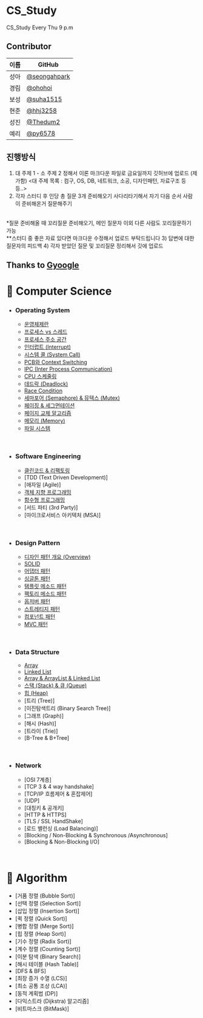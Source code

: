 # CS_Study
CS_Study Every Thu 9 p.m

## Contributor
|이름|GitHub|
|---|---|
|성아|[@seongahpark](https://github.com/seongahpark)|
|경림|[@ohohoi](https://github.com/ohohoi)|
|보성|[@suha1515](https://github.com/suha1515)|
|현준|[@hhj3258](https://github.com/hhj3258)|
|성진|[@Thedum2](https://github.com/Thedum2)|
|예리|[@py6578](https://github.com/py6578)|

## 진행방식
1) 대 주제 1 - 소 주제 2 정해서 이론 마크다운 파일로 금요일까지 깃허브에 업로드 (제가함)
<대 주제 목록 : 컴구, OS, DB, 네트워크, 소공, 디자인패턴, 자료구조 등등..>
2) 각자 스터디 후 인당 총 질문 3개 준비해오기
사다리타기해서 자기 다음 순서 사람이 준비해온거 질문해주기
<br>
*질문 준비해올 때 꼬리질문 준비해오기, 메인 질문자 이외 다른 사람도 꼬리질문하기 가능
<br>
**스터디 중 좋은 자료 있다면 마크다운 수정해서 업로드 부탁드립니다
3) 답변에 대한 질문자의 피드백
4) 각자 받았던 질문 및 꼬리질문 정리해서 깃에 업로드

Thanks to 
[Gyoogle](https://gyoogle.dev/blog/)
---
# 📌 Computer Science
- ### Operating System

  - [운영체제란](https://github.com/seongahpark/CS_Study/blob/ef77f2eb80d326f18b12625e18e9e3a01d54df83/Week03_Operating%20System/Week3%20-%20Operating%20System%20(1).md)
  - [프로세스 vs 스레드](https://github.com/seongahpark/CS_Study/blob/ef77f2eb80d326f18b12625e18e9e3a01d54df83/Week03_Operating%20System/Week3%20-%20Operating%20System%20(1).md)
  - [프로세스 주소 공간](https://github.com/seongahpark/CS_Study/blob/ef77f2eb80d326f18b12625e18e9e3a01d54df83/Week03_Operating%20System/Week3%20-%20Operating%20System%20(1).md)
  - [인터럽트 (Interrupt)](https://github.com/seongahpark/CS_Study/blob/ef77f2eb80d326f18b12625e18e9e3a01d54df83/Week03_Operating%20System/Week3%20-%20Operating%20System%20(1).md)
  - [시스템 콜 (System Call)](https://github.com/seongahpark/CS_Study/blob/ef77f2eb80d326f18b12625e18e9e3a01d54df83/Week03_Operating%20System/Week3%20-%20Operating%20System%20(1).md)
  - [PCB와 Context Switching](https://github.com/seongahpark/CS_Study/blob/ef77f2eb80d326f18b12625e18e9e3a01d54df83/Week04_Operating%20System/Week%204%20-%20Operating%20System.md)
  - [IPC (Inter Process Communication)](https://github.com/seongahpark/CS_Study/blob/ef77f2eb80d326f18b12625e18e9e3a01d54df83/Week04_Operating%20System/Week%204%20-%20Operating%20System.md)
  - [CPU 스케줄링](https://github.com/seongahpark/CS_Study/blob/ef77f2eb80d326f18b12625e18e9e3a01d54df83/Week04_Operating%20System/Week%204%20-%20Operating%20System.md)
  - [데드락 (Deadlock)](https://github.com/seongahpark/CS_Study/blob/ef77f2eb80d326f18b12625e18e9e3a01d54df83/Week05_Operating%20System/Week%205%20-%20Operating%20System.md)
  - [Race Condition](https://github.com/seongahpark/CS_Study/blob/ef77f2eb80d326f18b12625e18e9e3a01d54df83/Week05_Operating%20System/Week%205%20-%20Operating%20System.md)
  - [세마포어 (Semaphore) & 뮤텍스 (Mutex)](https://github.com/seongahpark/CS_Study/blob/ef77f2eb80d326f18b12625e18e9e3a01d54df83/Week05_Operating%20System/Week%205%20-%20Operating%20System.md)
  - [페이징 & 세그먼테이션](https://github.com/seongahpark/CS_Study/blob/ef77f2eb80d326f18b12625e18e9e3a01d54df83/Week07_Operating%20System/Week7%20-%20Operating%20System.md)
  - [페이지 교체 알고리즘](https://github.com/seongahpark/CS_Study/blob/ef77f2eb80d326f18b12625e18e9e3a01d54df83/Week07_Operating%20System/Week7%20-%20Operating%20System.md)
  - [메모리 (Memory)](https://github.com/seongahpark/CS_Study/blob/ef77f2eb80d326f18b12625e18e9e3a01d54df83/Week08_Operating%20System/Week8%20-%20Operating%20System.md)
  - [파일 시스템](https://github.com/seongahpark/CS_Study/blob/ef77f2eb80d326f18b12625e18e9e3a01d54df83/Week08_Operating%20System/Week8%20-%20Operating%20System.md)

<br>

- ### Software Engineering

  - [클린코드 & 리팩토링](https://github.com/seongahpark/CS_Study/blob/ef77f2eb80d326f18b12625e18e9e3a01d54df83/Week01_Software%20Engineering/Week1%20-%20Software%20Engineering.md)
  - [TDD (Text Driven Development)]
  - [애자일 (Agile)]
  - [객체 지향 프로그래밍](https://github.com/seongahpark/CS_Study/blob/ef77f2eb80d326f18b12625e18e9e3a01d54df83/Week06_Software%20Engineering/Week6%20-%20Software%20Engineering.md)
  - [함수형 프로그래밍](https://github.com/seongahpark/CS_Study/blob/ef77f2eb80d326f18b12625e18e9e3a01d54df83/Week06_Software%20Engineering/Week6%20-%20Software%20Engineering.md)
  - [서드 파티 (3rd Party)]
  - [마이크로서비스 아키텍처 (MSA)]

<br>

- ### Design Pattern

  - [디자인 패턴 개요 (Overview)](https://github.com/seongahpark/CS_Study/blob/ef77f2eb80d326f18b12625e18e9e3a01d54df83/Week02_Design%20Pattern/Week2_Design%20Pattern.md)
  - [SOLID](https://github.com/seongahpark/CS_Study/blob/ef77f2eb80d326f18b12625e18e9e3a01d54df83/Week02_Design%20Pattern/Week2_Design%20Pattern.md)
  - [어댑터 패턴](https://github.com/seongahpark/CS_Study/blob/ef77f2eb80d326f18b12625e18e9e3a01d54df83/Week02_Design%20Pattern/Week2_Design%20Pattern.md)
  - [싱글톤 패턴](https://github.com/seongahpark/CS_Study/blob/ef77f2eb80d326f18b12625e18e9e3a01d54df83/Week02_Design%20Pattern/Week2_Design%20Pattern.md)
  - [탬플릿 메소드 패턴](https://github.com/seongahpark/CS_Study/blob/ef77f2eb80d326f18b12625e18e9e3a01d54df83/Week02_Design%20Pattern/Week2_Design%20Pattern.md)
  - [팩토리 메소드 패턴](https://github.com/seongahpark/CS_Study/blob/ef77f2eb80d326f18b12625e18e9e3a01d54df83/Week02_Design%20Pattern/Week2_Design%20Pattern.md)
  - [옵저버 패턴](https://github.com/seongahpark/CS_Study/blob/ef77f2eb80d326f18b12625e18e9e3a01d54df83/Week02_Design%20Pattern/Week2_Design%20Pattern.md)
  - [스트레티지 패턴](https://github.com/seongahpark/CS_Study/blob/ef77f2eb80d326f18b12625e18e9e3a01d54df83/Week02_Design%20Pattern/Week2_Design%20Pattern.md)
  - [컴포넌트 패턴](https://github.com/seongahpark/CS_Study/blob/ef77f2eb80d326f18b12625e18e9e3a01d54df83/Week02_Design%20Pattern/Week2_Design%20Pattern.md)
  - [MVC 패턴](https://github.com/seongahpark/CS_Study/blob/ef77f2eb80d326f18b12625e18e9e3a01d54df83/Week02_Design%20Pattern/Week2_Design%20Pattern.md)

<br>

- ### Data Structure

  - [Array](https://github.com/seongahpark/CS_Study/blob/ef77f2eb80d326f18b12625e18e9e3a01d54df83/Week09_Data%20Structure/Week9%20-%20Data%20Structure.md)
  - [Linked List](https://github.com/seongahpark/CS_Study/blob/ef77f2eb80d326f18b12625e18e9e3a01d54df83/Week09_Data%20Structure/Week9%20-%20Data%20Structure.md)
  - [Array & ArrayList & Linked List](https://github.com/seongahpark/CS_Study/blob/ef77f2eb80d326f18b12625e18e9e3a01d54df83/Week09_Data%20Structure/Week9%20-%20Data%20Structure.md)
  - [스택 (Stack) & 큐 (Queue)](https://github.com/seongahpark/CS_Study/blob/ef77f2eb80d326f18b12625e18e9e3a01d54df83/Week09_Data%20Structure/Week9%20-%20Data%20Structure.md)
  - [힙 (Heap)](https://github.com/seongahpark/CS_Study/blob/ef77f2eb80d326f18b12625e18e9e3a01d54df83/Week09_Data%20Structure/Week9%20-%20Data%20Structure.md)
  - [트리 (Tree)]
  - [이진탐색트리 (Binary Search Tree)]
  - [그래프 (Graph)]
  - [해시 (Hash)]
  - [트라이 (Trie)]
  - [B-Tree & B+Tree]

<br>

- ### Network

  - [OSI 7계층]
  - [TCP 3 & 4 way handshake]
  - [TCP/IP 흐름제어 & 혼잡제어]
  - [UDP]
  - [대칭키 & 공개키]
  - [HTTP & HTTPS]
  - [TLS / SSL HandShake]
  - [로드 밸런싱 (Load Balancing)]
  - [Blocking / Non-Blocking & Synchronous /Asynchronous]
  - [Blocking & Non-Blocking I/O]



<br>

# 📌 Algorithm

- [거품 정렬 (Bubble Sort)]
- [선택 정렬 (Selection Sort)]
- [삽입 정렬 (Insertion Sort)]
- [퀵 정렬 (Quick Sort)]
- [병합 정렬 (Merge Sort)]
- [힙 정렬 (Heap Sort)]
- [기수 정렬 (Radix Sort)]
- [계수 정렬 (Counting Sort)]
- [이분 탐색 (Binary Search)]
- [해시 테이블 (Hash Table)]
- [DFS & BFS]
- [최장 증가 수열 (LCS)]
- [최소 공통 조상 (LCA)]
- [동적 계획법 (DP)]
- [다익스트라 (Dijkstra) 알고리즘]
- [비트마스크 (BitMask)]
